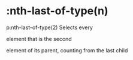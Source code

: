 # :nth-last-of-type(n)

p:nth-last-of-type(2)
Selects every <p> element that is the second  
<p> element of its parent, counting from the  
last child  
